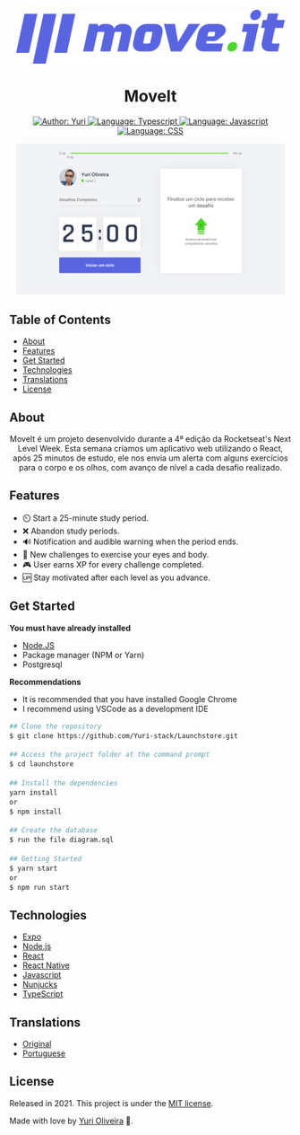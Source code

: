 <h1 align="center">
    <br>
        <img src="github/assets/logo-full.svg" alt="Logo" width="480">
    <br>
    <br>
        MoveIt 
</h1>

<div>

<p align="center">
    <a href="https://www.linkedin.com/in/yuri-silva99/" target="_blank">
        <img src="https://img.shields.io/static/v1?label=Author&message=Yuri&color=00ff99&style=for-the-badge&logo=LinkedIn" alt="Author: Yuri">
    </a>
    <a href="#">
        <img src="https://img.shields.io/static/v1?label=Language&message=Typescript&color=blue&style=for-the-badge&logo=Typescript" alt="Language: Typescript">
    </a>
    <a href="#">
        <img src="https://img.shields.io/static/v1?label=Language&message=Javascript&color=yellow&style=for-the-badge&logo=JavaScript" alt="Language: Javascript">
    </a>
    <a href="#">
        <img src="https://img.shields.io/static/v1?label=Language&message=CSS&color=blue&style=for-the-badge&logo=CSS3" alt="Language: CSS">
    </a>
</p>

</div>

<p align="center">
    <img src="github/assets/home.png" alt="Home" width="480">
</p>

## Table of Contents

<!--ts-->
   * [About](#about)
   * [Features](#features)
   * [Get Started](#get-started)
   * [Technologies](#technologies)
   * [Translations](#translations)
   * [License](#license)
<!--te-->

## About

<div>
    <p align="center">
        MoveIt é um projeto desenvolvido durante a 4ª edição da Rocketseat's Next Level Week. Esta semana criamos um aplicativo web utilizando o React, após 25 minutos de estudo, ele nos envia um alerta com alguns exercícios para o corpo e os olhos, com avanço de nível a cada desafio realizado.
    </p>
</div>

## Features

- ⏲️ Start a 25-minute study period.
- ❌ Abandon study periods.
- 🔊 Notification and audible warning when the period ends.
- 👀 New challenges to exercise your eyes and body.
- 🎮 User earns XP for every challenge completed.
- 🆙 Stay motivated after each level as you advance.

## Get Started
<b> You must have already installed </b>
- <a href="https://nodejs.org/en/download/"> Node.JS </a>
- Package manager (NPM or Yarn)
- Postgresql

<b> Recommendations </b>

<ul>
    <li> It is recommended that you have installed Google Chrome </li>
    <li> I recommend using VSCode as a development IDE </li>
</ul>

``` bash
## Clone the repository
$ git clone https://github.com/Yuri-stack/Launchstore.git

## Access the project folder at the command prompt
$ cd launchstore

## Install the dependencies
yarn install
or
$ npm install

## Create the database
$ run the file diagram.sql

## Getting Started
$ yarn start
or
$ npm run start
```

## Technologies

- [Expo](https://expo.io/)
- [Node.js](https://nodejs.org/en/)
- [React](https://pt-br.reactjs.org/)
- [React Native](https://reactnative.dev/)
- [Javascript](https://www.javascript.com/)
- [Nunjucks](https://mozilla.github.io/nunjucks/)
- [TypeScript](https://www.typescriptlang.org/)

## Translations
<ul>
    <li><a href="https://github.com/Yuri-stack/NLW4_MoveIt/blob/main/ReadMe.md">Original</a></li>
    <li><a href="github/translate/ReadMe.md">Portuguese</a></li>
</ul>

## License

Released in 2021. 
This project is under the [MIT license](https://github.com/Yuri-stack/ReadMe/blob/main/LICENSE).

Made with love by [Yuri Oliveira](https://github.com/Yuri-stack) 🚀.
